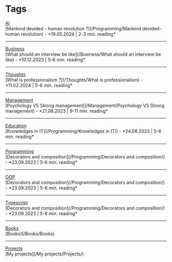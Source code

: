 # **Tags**

<link href="/stylesheets/tags.css" rel="stylesheet" type="text/css"/>
<div class="tags">
    <div class='tag'>
        <a href='#AI'>AI</a>
    </div>
</div>
[Mankind devided - human revolution ?](/Programming/Mankind devided-human revolution) - *19.05.2024 | 2-3 min. reading*

---

<link href="/stylesheets/tags.css" rel="stylesheet" type="text/css"/>
<div class="tags">
    <div class='tag'>
        <a href='#Business'>Business</a>
    </div>
</div>
[What should an interview be like](/Business/What should an interview be like) - *10.12.2023 | 5-6 min. reading*

---

<link href="/stylesheets/tags.css" rel="stylesheet" type="text/css"/>
<div class="tags">
    <div class='tag'>
        <a href="/tags#Thoughts">Thoughts</a>
    </div>
</div>
[What is professionalism ?](/Thoughts/What is professionalism) - *11.02.2024 | 5-6 min. reading*

---

<link href="/stylesheets/tags.css" rel="stylesheet" type="text/css"/>
<div class="tags">
    <div class='tag'>
        <a href='#Management'>Management</a>
    </div>
</div>
[Psychology VS Strong management](/Management/Psychology VS Strong management) - *21.08.2023 | 9-11 min. reading*

---

<div class="tags">
    <div class='tag'>
        <a href='/tags/#Education'>Education</a>
    </div>
</div>
[Knowledges in IT](/Programming/Knowledges in IT/) - *24.08.2023 | 5-6 min. reading*

---

<div class="tags">
    <div class='tag'>
        <a href='/tags/#Programming'>Programming</a>
    </div>
</div>
[Decorators and composition](/Programming/Decorators and composition/) - *23.09.2023 | 5-6 min. reading*

---

<div class="tags">
    <div class='tag'>
        <a href='/tags/#OOP'>OOP</a>
    </div>
</div>
[Decorators and composition](/Programming/Decorators and composition/) - *23.09.2023 | 5-6 min. reading*

---

<div class="tags">
    <div class='tag'>
        <a href='/tags/#Typescript'>Typescript</a>
    </div>
</div>
[Decorators and composition](/Programming/Decorators and composition/) - *23.09.2023 | 5-6 min. reading*

---

<div class="tags">
    <div class='tag'>
        <a href='/tags/#Books'>Books</a>
    </div>
</div>
[Books](/Books/Books)

---

<div class="tags">
    <div class='tag'>
        <a href='/tags/#Projects'>Projects</a>
    </div>
</div>
[My projects](/My projects/Projects/)
